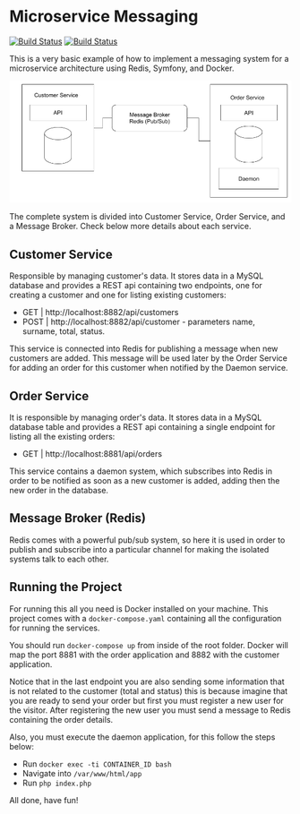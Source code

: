 # Microservice Messaging

[![Build Status](https://travis-ci.org/adrianosferreira/microservice-messaging.svg?branch=master)](https://travis-ci.org/adrianosferreira/microservice-messaging)
[![Build Status](https://codecov.io/gh/adrianosferreira/microservice-messaging/branch/master/graph/badge.svg)](https://codecov.io/gh/adrianosferreira/microservice-messaging)


This is a very basic example of how to implement a messaging system for a microservice architecture using Redis, Symfony, and Docker.

![Microservice Message Broker](draw.png "Microservice Message Broker")

The complete system is divided into Customer Service, Order Service, and a Message Broker. Check below more details about each service. 

## Customer Service

Responsible by managing customer's data. It stores data in a MySQL database and provides a REST api containing two endpoints, one for creating a customer and one for listing existing customers:

- GET | http://localhost:8882/api/customers
- POST | http://localhost:8882/api/customer - parameters name, surname, total, status.

This service is connected into Redis for publishing a message when new customers are added. This message will be used later by the Order Service for adding an order for this customer when notified by the Daemon service.

## Order Service

It is responsible by managing order's data. It stores data in a MySQL database table and provides a REST api containing a single endpoint for listing all the existing orders:

- GET | http://localhost:8881/api/orders

This service contains a daemon system, which subscribes into Redis in order to be notified as soon as a new customer is added, adding then the new order in the database.

## Message Broker (Redis)

Redis comes with a powerful pub/sub system, so here it is used in order to publish and subscribe into a particular channel for making the isolated systems talk to each other.

## Running the Project

For running this all you need is Docker installed on your machine. This project comes with a `docker-compose.yaml` containing all the configuration for running the services.

You should run `docker-compose up` from inside of the root folder. Docker will map the port 8881 with the order application and 8882 with the customer application.

Notice that in the last endpoint you are also sending some information that is not related to the customer (total and status) this is because imagine that you are ready to send your order but first you must register a new user for the visitor. After registering the new user you must send a message to Redis containing the order details.

Also, you must execute the daemon application, for this follow the steps below:
- Run `docker exec -ti CONTAINER_ID bash`
- Navigate into `/var/www/html/app`
- Run `php index.php`

All done, have fun!